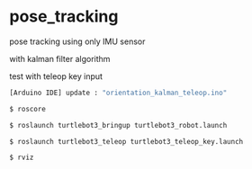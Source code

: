 # pose_tracking

pose tracking using only IMU sensor

with kalman filter algorithm

test with teleop key input


```bash
[Arduino IDE] update : "orientation_kalman_teleop.ino"
```

```bash
$ roscore
```

```bash
$ roslaunch turtlebot3_bringup turtlebot3_robot.launch
```

```bash
$ roslaunch turtlebot3_teleop turtlebot3_teleop_key.launch
```

```bash
$ rviz
```
